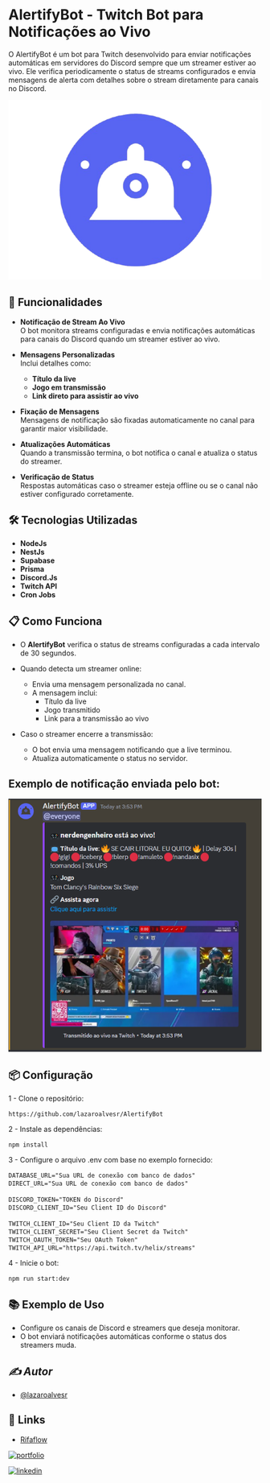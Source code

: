 
# AlertifyBot - Twitch Bot para Notificações ao Vivo

O AlertifyBot é um bot para Twitch desenvolvido para enviar notificações automáticas em servidores do Discord sempre que um streamer estiver ao vivo. Ele verifica periodicamente o status de streams configurados e envia mensagens de alerta com detalhes sobre o stream diretamente para canais no Discord.

![App Screenshot](./public/img/AlertifyBot.png)

##  **🚀 Funcionalidades**

- **Notificação de Stream Ao Vivo**  
  O bot monitora streams configuradas e envia notificações automáticas para canais do Discord quando um streamer estiver ao vivo.

- **Mensagens Personalizadas**  
  Inclui detalhes como:
  - **Título da live**
  - **Jogo em transmissão**
  - **Link direto para assistir ao vivo**


- **Fixação de Mensagens**  
  Mensagens de notificação são fixadas automaticamente no canal para garantir maior visibilidade.

- **Atualizações Automáticas**  
  Quando a transmissão termina, o bot notifica o canal e atualiza o status do streamer.

- **Verificação de Status**  
  Respostas automáticas caso o streamer esteja offline ou se o canal não estiver configurado corretamente.

## **🛠️ Tecnologias Utilizadas**

- **NodeJs**
- **NestJs**
- **Supabase**
- **Prisma**
- **Discord.Js**
- **Twitch API**
- **Cron Jobs**
  
## **📋 Como Funciona**

- O **AlertifyBot** verifica o status de streams configuradas a cada intervalo de 30 segundos.
-  Quando detecta um streamer online:
   - Envia uma mensagem personalizada no canal.
   - A mensagem inclui:
     - Título da live  
     - Jogo transmitido  
     - Link para a transmissão ao vivo  

- Caso o streamer encerre a transmissão:
   - O bot envia uma mensagem notificando que a live terminou.
   - Atualiza automaticamente o status no servidor.

## **Exemplo de notificação enviada pelo bot:**

![Demonstração do Card](./public/img/CardAlertifyBot.png)


## **📦 Configuração**
 1 - Clone o repositório: 
```
https://github.com/lazaroalvesr/AlertifyBot
```
2 - Instale as dependências:
```
npm install
```
3 - Configure o arquivo .env com base no exemplo fornecido:
``` 
DATABASE_URL="Sua URL de conexão com banco de dados"
DIRECT_URL="Sua URL de conexão com banco de dados"

DISCORD_TOKEN="TOKEN do Discord"
DISCORD_CLIENT_ID="Seu Client ID do Discord"

TWITCH_CLIENT_ID="Seu Client ID da Twitch"
TWITCH_CLIENT_SECRET="Seu Client Secret da Twitch"
TWITCH_OAUTH_TOKEN="Seu OAuth Token"
TWITCH_API_URL="https://api.twitch.tv/helix/streams"
```
4 - Inicie o bot:
```
npm run start:dev
```

## **📚 Exemplo de Uso**
- Configure os canais de Discord e streamers que deseja monitorar.
- O bot enviará notificações automáticas conforme o status dos streamers muda.



## *✍️ *Autor**
- [@lazaroalvesr](https://github.com/lazaroalvesr)


## 🔗 Links
- [Rifaflow](https://raffle-master-front.vercel.app/)

[![portfolio](https://img.shields.io/badge/my_portfolio-000?style=for-the-badge&logo=ko-fi&logoColor=white)](https://www.lazaroalvesr.com/)

[![linkedin](https://img.shields.io/badge/linkedin-0A66C2?style=for-the-badge&logo=linkedin&logoColor=white)](https://www.linkedin.com/in/l%C3%A1zaro-alves-r/)


